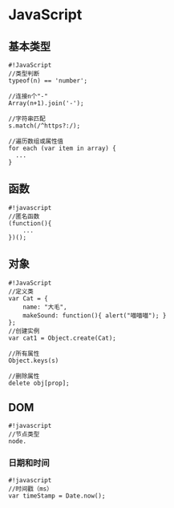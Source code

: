 # JavaScript

## 基本类型
```
#!JavaScript
//类型判断
typeof(n) == 'number';

//连接n个"-"
Array(n+1).join('-');

//字符串匹配
s.match(/^https?:/);

//遍历数组或属性值
for each (var item in array) {
  ...
}
```

## 函数

```
#!javascript
//匿名函数
(function(){
    ...
})();

```

## 对象
```
#!JavaScript
//定义类
var Cat = {
    name: "大毛",
    makeSound: function(){ alert("喵喵喵"); }
};
//创建实例
var cat1 = Object.create(Cat);

//所有属性
Object.keys(s)

//删除属性
delete obj[prop];
```

## DOM
```
#!javascript
//节点类型
node.
```

### 日期和时间
```
#!javascript
//时间戳（ms）
var timeStamp = Date.now();
```